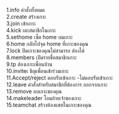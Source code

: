 1.info คำสั่งทั้งหมด <br>
2.create สร้างเกาะ <br>
3.join เข้าเกาะ <br>
4.kick เตะสมาชิกในเกาะ <br>
5.sethome เซ็ต home บนเกาะ <br>
6.home กลับไปจุด home ที่เกาะของคุณ <br>
7.lock ปิดเกาะของคุณไม่สามารถ ส่องได้ <br>
8.members เปิดรายชื่อสมาชิกเกาะ <br>
9.tp <ownerName> ส่องเกาะเพื่อนบ้าน <br>
10.inviteเ ชิญเพื่อนเข้าร่วมเกาะ <br>
11.Accept/reject 
ตอบรับเข้าเกาะ  -ไม่ตอบรับเข้าเกาะ <br>
12.leave คำสั่งสำหรับสมาชิกที่ต้องการ ออกจากเกาะ <br>
13.remove ลบเกาะของคุณ <br>
14.makeleader โอนย้ายเจ้าของเกาะ <br>
15.teamchat สร้างห้องแชทในเกาะของคุณ <br>
